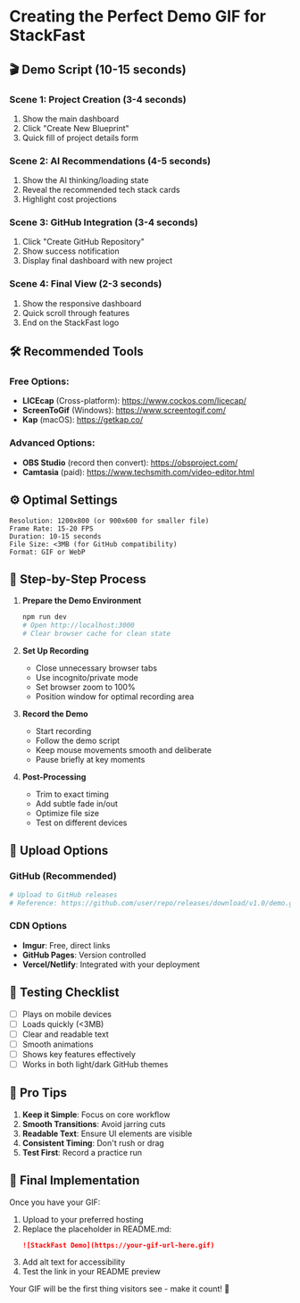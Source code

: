 # Creating the Perfect Demo GIF for StackFast

## 🎬 Demo Script (10-15 seconds)

### Scene 1: Project Creation (3-4 seconds)
1. Show the main dashboard
2. Click "Create New Blueprint"
3. Quick fill of project details form

### Scene 2: AI Recommendations (4-5 seconds)
1. Show the AI thinking/loading state
2. Reveal the recommended tech stack cards
3. Highlight cost projections

### Scene 3: GitHub Integration (3-4 seconds)
1. Click "Create GitHub Repository"
2. Show success notification
3. Display final dashboard with new project

### Scene 4: Final View (2-3 seconds)
1. Show the responsive dashboard
2. Quick scroll through features
3. End on the StackFast logo

## 🛠️ Recommended Tools

### Free Options:
- **LICEcap** (Cross-platform): https://www.cockos.com/licecap/
- **ScreenToGif** (Windows): https://www.screentogif.com/
- **Kap** (macOS): https://getkap.co/

### Advanced Options:
- **OBS Studio** (record then convert): https://obsproject.com/
- **Camtasia** (paid): https://www.techsmith.com/video-editor.html

## ⚙️ Optimal Settings

```
Resolution: 1200x800 (or 900x600 for smaller file)
Frame Rate: 15-20 FPS
Duration: 10-15 seconds
File Size: <3MB (for GitHub compatibility)
Format: GIF or WebP
```

## 📝 Step-by-Step Process

1. **Prepare the Demo Environment**
   ```bash
   npm run dev
   # Open http://localhost:3000
   # Clear browser cache for clean state
   ```

2. **Set Up Recording**
   - Close unnecessary browser tabs
   - Use incognito/private mode
   - Set browser zoom to 100%
   - Position window for optimal recording area

3. **Record the Demo**
   - Start recording
   - Follow the demo script
   - Keep mouse movements smooth and deliberate
   - Pause briefly at key moments

4. **Post-Processing**
   - Trim to exact timing
   - Add subtle fade in/out
   - Optimize file size
   - Test on different devices

## 🚀 Upload Options

### GitHub (Recommended)
```bash
# Upload to GitHub releases
# Reference: https://github.com/user/repo/releases/download/v1.0/demo.gif
```

### CDN Options
- **Imgur**: Free, direct links
- **GitHub Pages**: Version controlled
- **Vercel/Netlify**: Integrated with your deployment

## 📱 Testing Checklist

- [ ] Plays on mobile devices
- [ ] Loads quickly (<3MB)
- [ ] Clear and readable text
- [ ] Smooth animations
- [ ] Shows key features effectively
- [ ] Works in both light/dark GitHub themes

## 🎨 Pro Tips

1. **Keep it Simple**: Focus on core workflow
2. **Smooth Transitions**: Avoid jarring cuts
3. **Readable Text**: Ensure UI elements are visible
4. **Consistent Timing**: Don't rush or drag
5. **Test First**: Record a practice run

## 🔗 Final Implementation

Once you have your GIF:

1. Upload to your preferred hosting
2. Replace the placeholder in README.md:
   ```markdown
   ![StackFast Demo](https://your-gif-url-here.gif)
   ```
3. Add alt text for accessibility
4. Test the link in your README preview

Your GIF will be the first thing visitors see - make it count! 🚀
